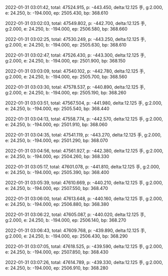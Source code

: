 2022-01-31 03:01:42, total: 47524.915, p: -443.450, delta:12.125 手, g:2.000, e: 24.250, b: -194.000, ep: 2505.430, bp: 368.610

2022-01-31 03:02:03, total: 47549.802, p: -442.700, delta:12.125 手, g:2.000, e: 24.250, b: -194.000, ep: 2506.580, bp: 368.660

2022-01-31 03:02:25, total: 47530.249, p: -443.250, delta:12.125 手, g:2.000, e: 24.250, b: -194.000, ep: 2505.630, bp: 368.610

2022-01-31 03:02:47, total: 47526.430, p: -443.300, delta:12.125 手, g:2.000, e: 24.250, b: -194.000, ep: 2501.900, bp: 368.150

2022-01-31 03:03:09, total: 47540.102, p: -442.780, delta:12.125 手, g:2.000, e: 24.250, b: -194.000, ep: 2505.700, bp: 368.560

2022-01-31 03:03:30, total: 47578.537, p: -440.890, delta:12.125 手, g:2.000, e: 24.250, b: -194.000, ep: 2505.190, bp: 368.260

2022-01-31 03:03:51, total: 47567.504, p: -441.980, delta:12.125 手, g:2.000, e: 24.250, b: -194.000, ep: 2505.540, bp: 368.440

2022-01-31 03:04:13, total: 47558.774, p: -442.570, delta:12.125 手, g:2.000, e: 24.250, b: -194.000, ep: 2501.910, bp: 368.060

2022-01-31 03:04:35, total: 47541.119, p: -443.270, delta:12.125 手, g:2.000, e: 24.250, b: -194.000, ep: 2501.290, bp: 368.070

2022-01-31 03:04:56, total: 47561.927, p: -442.380, delta:12.125 手, g:2.000, e: 24.250, b: -194.000, ep: 2504.260, bp: 368.330

2022-01-31 03:05:17, total: 47601.078, p: -441.810, delta:12.125 手, g:2.000, e: 24.250, b: -194.000, ep: 2505.390, bp: 368.400

2022-01-31 03:05:39, total: 47610.669, p: -440.210, delta:12.125 手, g:2.000, e: 24.250, b: -194.000, ep: 2507.550, bp: 368.470

2022-01-31 03:06:00, total: 47613.648, p: -440.160, delta:12.125 手, g:2.000, e: 24.250, b: -194.000, ep: 2506.880, bp: 368.380

2022-01-31 03:06:22, total: 47605.087, p: -440.020, delta:12.125 手, g:2.000, e: 24.250, b: -194.000, ep: 2506.140, bp: 368.270

2022-01-31 03:06:43, total: 47609.768, p: -439.890, delta:12.125 手, g:2.000, e: 24.250, b: -194.000, ep: 2506.430, bp: 368.290

2022-01-31 03:07:05, total: 47618.525, p: -439.590, delta:12.125 手, g:2.000, e: 24.250, b: -194.000, ep: 2507.850, bp: 368.430

2022-01-31 03:07:26, total: 47614.789, p: -439.330, delta:12.125 手, g:2.000, e: 24.250, b: -194.000, ep: 2506.910, bp: 368.280